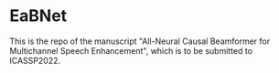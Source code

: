 # EaBNet
This is the repo of the manuscript "All-Neural Causal Beamformer for Multichannel Speech Enhancement", which is to be submitted to ICASSP2022.
